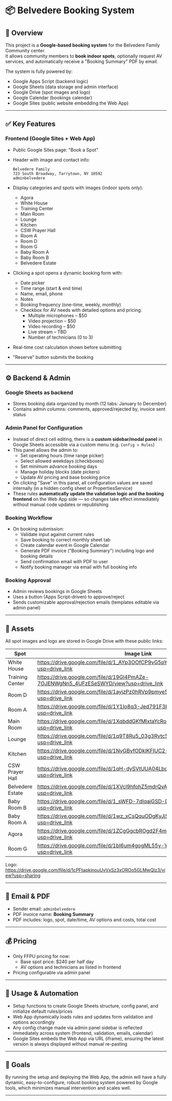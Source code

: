 
# 📦 Belvedere Booking System

## 🧩 Overview
This project is a **Google-based booking system** for the Belvedere Family Community center.  
It allows community members to **book indoor spots**, optionally request AV services, and automatically receive a "Booking Summary" PDF by email.

The system is fully powered by:
- Google Apps Script (backend logic)
- Google Sheets (data storage and admin interface)
- Google Drive (spot images and logo)
- Google Calendar (bookings calendar)
- Google Sites (public website embedding the Web App)

---

## ✅ Key Features

### Frontend (Google Sites + Web App)
- Public Google Sites page: "Book a Spot"
- Header with image and contact info:  
  ```
  Belvedere Family  
  723 South Broadway, Tarrytown, NY 10592  
  adminbelvedere
  ```
- Display categories and spots with images (indoor spots only):  
  - Agora  
  - White House  
  - Training Center  
  - Main Room  
  - Lounge  
  - Kitchen  
  - CSW Prayer Hall  
  - Room A  
  - Room D  
  - Room G  
  - Baby Room A  
  - Baby Room B  
  - Belvedere Estate  

- Clicking a spot opens a dynamic booking form with:  
  - Date picker  
  - Time range (start & end time)  
  - Name, email, phone  
  - Notes  
  - Booking frequency (one-time, weekly, monthly)  
  - Checkbox for AV needs with detailed options and pricing:  
    - Multiple microphones – $50  
    - Video projection – $50  
    - Video recording – $50  
    - Live stream – TBD  
    - Number of technicians (0 to 3)  

- Real-time cost calculation shown before submitting  
- "Reserve" button submits the booking

---

## ⚙️ Backend & Admin

### Google Sheets as backend
- Stores booking data organized by month (12 tabs: January to December)
- Contains admin columns: comments, approved/rejected by, invoice sent status

### Admin Panel for Configuration
- Instead of direct cell editing, there is a **custom sidebar/modal panel** in Google Sheets accessible via a custom menu (e.g. `Config > Rules`)
- This panel allows the admin to:  
  - Set operating hours (time range picker)  
  - Select allowed weekdays (checkboxes)  
  - Set minimum advance booking days  
  - Manage holiday blocks (date pickers)  
  - Update AV pricing and base booking price  
- On clicking "Save" in this panel, all configuration values are saved internally (in a hidden config sheet or PropertiesService)  
- These rules **automatically update the validation logic and the booking frontend** on the Web App side — so changes take effect immediately without manual code updates or republishing

### Booking Workflow
- On booking submission:  
  - Validate input against current rules  
  - Save booking to correct monthly sheet tab  
  - Create calendar event in Google Calendar  
  - Generate PDF invoice ("Booking Summary") including logo and booking details  
  - Send confirmation email with PDF to user  
  - Notify booking manager via email with full booking info  

### Booking Approval
- Admin reviews bookings in Google Sheets  
- Uses a button (Apps Script-driven) to approve/reject  
- Sends customizable approval/rejection emails (templates editable via admin panel)

---

## 📂 Assets
All spot images and logo are stored in Google Drive with these public links:

| Spot             | Image Link                                                                                  |
|------------------|---------------------------------------------------------------------------------------------|
| White House      | https://drive.google.com/file/d/1_AYp3OOfCP9vG5pYnJ8gFvIaTLKaU_fh/view?usp=drive_link       |
| Training Center  | https://drive.google.com/file/d/19Gl4PmAZe-7OJENWgNn5_4UFzESeSWYD/view?usp=drive_link       |
| Room D          | https://drive.google.com/file/d/1ayjzPz0hRVp9pmye54wJbHVwHcNgIKvW/view?usp=drive_link       |
| Room A          | https://drive.google.com/file/d/1Y1Io8q3-Jed791F3bJS826FOl-_IjvpT/view?usp=drive_link       |
| Main Room       | https://drive.google.com/file/d/1XqbddGKfMIxtaYcRoP0Ccu_m9jjGNIIy/view?usp=drive_link       |
| Lounge          | https://drive.google.com/file/d/1q9T8Ru5_03g3Rvtc5_76I6Hsj4s-WaYo/view?usp=drive_link       |
| Kitchen         | https://drive.google.com/file/d/1NyGBvfODklKFIUC2-M2DABoY6dZt_tB-/view?usp=drive_link       |
| CSW Prayer Hall | https://drive.google.com/file/d/1qH-dySVtUUA04Lbcgrqnmqkk6MkVtEgM/view?usp=drive_link       |
| Belvedere Estate| https://drive.google.com/file/d/1XVcl9hfohZ5mdrQvAkTcPthjhT5JhLlU/view?usp=drive_link       |
| Baby Room B     | https://drive.google.com/file/d/1_sWFD-7dIqaiGSD-DPiXJit8tLAdfys-/view?usp=drive_link       |
| Baby Room A     | https://drive.google.com/file/d/1wz_xCsQquODgKyJjSFCokoCaKHHawEKS/view?usp=drive_link       |
| Agora           | https://drive.google.com/file/d/1ZCgGgcbROgd2F4md6al8WzaDMOWjTxMP/view?usp=drive_link       |
| Room G          | https://drive.google.com/file/d/1bI6um4gogML55y-YkD_cc-6_LD8ZDTNi/view?usp=drive_link       |

Logo:  
https://drive.google.com/file/d/1cPFtapkjnouUvVxSz3xOROo5GLMwQlz3/view?usp=sharing

---

## 📧 Email & PDF
- Sender email: `adminbelvedere`  
- PDF invoice name: **Booking Summary**  
- PDF includes: logo, spot, date/time, AV options and costs, total cost

---

## 💰 Pricing
- Only FFPU pricing for now:  
  - Base spot price: $240 per half day  
  - AV options and technicians as listed in frontend  
- Pricing configurable via admin panel

---

## 🚀 Usage & Automation
- Setup functions to create Google Sheets structure, config panel, and initialize default rules/prices
- Web App dynamically loads rules and updates form validation and options accordingly
- Any config change made via admin panel sidebar is reflected immediately across system (frontend, validation, emails, calendar)
- Google Sites embeds the Web App via URL (iframe), ensuring the latest version is always displayed without manual re-pasting

---

## 🎯 Goals
By running the setup and deploying the Web App, the admin will have a fully dynamic, easy-to-configure, robust booking system powered by Google tools, which minimizes manual intervention and scales well.

---
